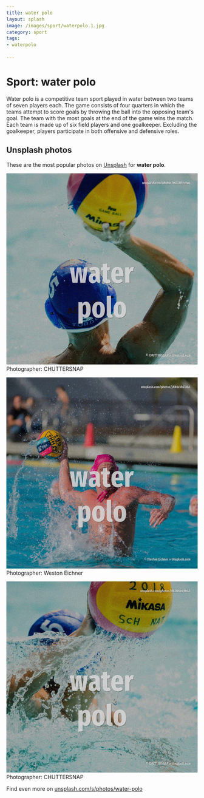 ```yaml
---
title: water polo
layout: splash
image: /images/sport/waterpolo.1.jpg
category: sport
tags:
- waterpolo

---
```

# Sport: water polo

Water polo is a competitive team sport played in water between two teams of seven players each. The game consists of four quarters in which the teams attempt to score goals by throwing the ball  into the opposing team's goal. The team with the most goals at the end of the game wins the match. Each team is made up of six field players and one goalkeeper. Excluding the goalkeeper, players participate in both offensive and defensive roles. 

 
## Unsplash photos
These are the most popular photos on [Unsplash](https://unsplash.com) for **water polo**.
 
![water polo](/images/sport/waterpolo.1.jpg)
Photographer:  CHUTTERSNAP
 
![water polo](/images/sport/waterpolo.2.jpg)
Photographer:  Weston Eichner
 
![water polo](/images/sport/waterpolo.3.jpg)
Photographer:  CHUTTERSNAP
 
Find even more on [unsplash.com/s/photos/water-polo](https://unsplash.com/s/photos/water-polo)
 
